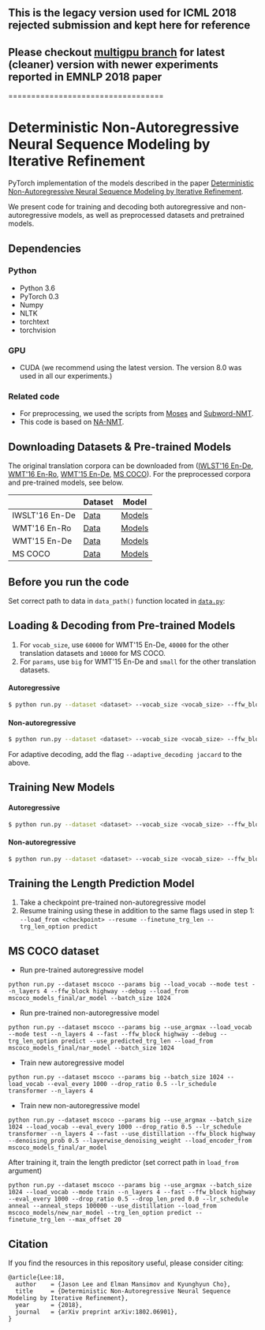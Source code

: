 ## This is the legacy version used for ICML 2018 rejected submission and kept here for reference

## Please checkout [multigpu branch](https://github.com/nyu-dl/dl4mt-nonauto/tree/multigpu) for latest (cleaner) version with newer experiments reported in EMNLP 2018 paper
==================================

Deterministic Non-Autoregressive Neural Sequence Modeling by Iterative Refinement
==================================
PyTorch implementation of the models described in the paper [Deterministic Non-Autoregressive Neural Sequence Modeling by Iterative Refinement](https://arxiv.org/abs/1802.06901 "Deterministic Non-Autoregressive Neural Sequence Modeling by Iterative Refinement").

We present code for training and decoding both autoregressive and non-autoregressive models, as well as preprocessed datasets and pretrained models.

Dependencies
------------------
### Python
* Python 3.6
* PyTorch 0.3
* Numpy
* NLTK
* torchtext
* torchvision

### GPU
* CUDA (we recommend using the latest version. The version 8.0 was used in all our experiments.)

### Related code
* For preprocessing, we used the scripts from [Moses](https://github.com/moses-smt/mosesdecoder "Moses") and [Subword-NMT](https://github.com/rsennrich/subword-nmt "Subword-NMT").
* This code is based on [NA-NMT](https://github.com/MultiPath/NA-NMT "NA-NMT").

Downloading Datasets & Pre-trained Models
------------------
The original translation corpora can be downloaded from ([IWLST'16 En-De](https://wit3.fbk.eu/), [WMT'16 En-Ro](http://www.statmt.org/wmt16/translation-task.html), [WMT'15 En-De](http://www.statmt.org/wmt15/translation-task.html), [MS COCO](http://cocodataset.org/#home)). For the preprocessed corpora and pre-trained models, see below.

| | Dataset | Model |
| -------------      | --- | -------------  |
| IWSLT'16 En-De     | [Data](https://drive.google.com/file/d/1m7dZqEXHWPYcre6xxsFwFLrb9CRCZGmn/view?usp=sharing) | [Models](https://drive.google.com/open?id=1N8tfU5ttnov2jWk3-PHVMJClQA0pKXoN) |
| WMT'16 En-Ro       | [Data](https://drive.google.com/file/d/1YrAwCEuktG-iDVxtEW-FE72uFTLc5QMl/view?usp=sharing) | [Models](https://drive.google.com/open?id=1qHSkrmTgj5c4U54zJZomdXQ_YUbhhfVi) |
| WMT'15 En-De       | [Data](https://drive.google.com/file/d/1Q5-54S34HgC36IxJEZLwduKKW_EXZHWb/view?usp=sharing) | [Models](https://drive.google.com/open?id=1TJobn-RNxMDNLBqgglAmhA5vV1kpCebf) |
| MS COCO            | [Data](https://drive.google.com/open?id=10RJbEb71CQZzaPtvS__KS50Fi5SrHHTN) | [Models](https://drive.google.com/open?id=1hqT9Hf8nGlWP9pqyAg4KRDR1QfDCvW4z) |

Before you run the code
------------------
Set correct path to data in `data_path()` function located in [`data.py`](https://github.com/jasonleeinf/non-auto-decoding/blob/96f7765399133c79ad4d23768dd530ee3eb07990/data.py#L44):

Loading & Decoding from Pre-trained Models
------------------
1. For `vocab_size`, use `60000` for WMT'15 En-De, `40000` for the other translation datasets and `10000` for MS COCO.
2. For `params`, use `big` for WMT'15 En-De and `small` for the other translation datasets.

#### Autoregressive
```bash
$ python run.py --dataset <dataset> --vocab_size <vocab_size> --ffw_block highway --params <params> --lr_schedule anneal --mode test --debug --load_from <checkpoint>
```

#### Non-autoregressive
```bash
$ python run.py --dataset <dataset> --vocab_size <vocab_size> --ffw_block highway --params <params> --lr_schedule anneal --fast --valid_repeat_dec 20 --use_argmax --next_dec_input both --mode test --remove_repeats --debug --trg_len_option predict --use_predicted_trg_len --load_from <checkpoint>
```

For adaptive decoding, add the flag `--adaptive_decoding jaccard` to the above.

Training New Models
------------------

#### Autoregressive
```bash
$ python run.py --dataset <dataset> --vocab_size <vocab_size> --ffw_block highway --params <params> --lr_schedule anneal
```

#### Non-autoregressive
```bash
$ python run.py --dataset <dataset> --vocab_size <vocab_size> --ffw_block highway --params <params> --lr_schedule anneal --fast --valid_repeat_dec 8 --use_argmax --next_dec_input both --denoising_prob --layerwise_denoising_weight --use_distillation
```

Training the Length Prediction Model
------------------
1. Take a checkpoint pre-trained non-autoregressive model
2. Resume training using these in addition to the same flags used in step 1: `--load_from <checkpoint> --resume --finetune_trg_len --trg_len_option predict`

MS COCO dataset
------------------

* Run pre-trained autoregressive model

```
python run.py --dataset mscoco --params big --load_vocab --mode test --n_layers 4 --ffw_block highway --debug --load_from mscoco_models_final/ar_model --batch_size 1024
```

* Run pre-trained non-autoregressive model

```
python run.py --dataset mscoco --params big --use_argmax --load_vocab --mode test --n_layers 4 --fast --ffw_block highway --debug --trg_len_option predict --use_predicted_trg_len --load_from mscoco_models_final/nar_model --batch_size 1024
```

* Train new autoregressive model

```
python run.py --dataset mscoco --params big --batch_size 1024 --load_vocab --eval_every 1000 --drop_ratio 0.5 --lr_schedule transformer --n_layers 4
```

* Train new non-autoregressive model

```
python run.py --dataset mscoco --params big --use_argmax --batch_size 1024 --load_vocab --eval_every 1000 --drop_ratio 0.5 --lr_schedule transformer --n_layers 4 --fast --use_distillation --ffw_block highway --denoising_prob 0.5 --layerwise_denoising_weight --load_encoder_from mscoco_models_final/ar_model
```

After training it, train the length predictor (set correct path in `load_from` argument)

```
python run.py --dataset mscoco --params big --use_argmax --batch_size 1024 --load_vocab --mode train --n_layers 4 --fast --ffw_block highway --eval_every 1000 --drop_ratio 0.5 --drop_len_pred 0.0 --lr_schedule anneal --anneal_steps 100000 --use_distillation --load_from mscoco_models/new_nar_model --trg_len_option predict --finetune_trg_len --max_offset 20
```

Citation
------------------
If you find the resources in this repository useful, please consider citing:
```
@article{Lee:18,
  author    = {Jason Lee and Elman Mansimov and Kyunghyun Cho},
  title     = {Deterministic Non-Autoregressive Neural Sequence Modeling by Iterative Refinement},
  year      = {2018},
  journal   = {arXiv preprint arXiv:1802.06901},
}
```
